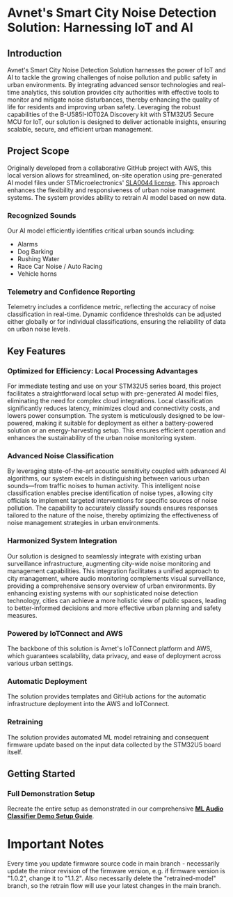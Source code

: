 # Avnet's Smart City Noise Detection Solution: Harnessing IoT and AI

## Introduction

Avnet's Smart City Noise Detection Solution harnesses the power of IoT and AI to tackle the growing challenges of noise pollution and public safety in urban environments. By integrating advanced sensor technologies and real-time analytics, this solution provides city authorities with effective tools to monitor and mitigate noise disturbances, thereby enhancing the quality of life for residents and improving urban safety. Leveraging the robust capabilities of the B-U585I-IOT02A Discovery kit with STM32U5 Secure MCU for IoT, our solution is designed to deliver actionable insights, ensuring scalable, secure, and efficient urban management.

## Project Scope

Originally developed from a collaborative GitHub project with AWS, this local version allows for streamlined, on-site operation using pre-generated AI model files under STMicroelectronics' [SLA0044 license](https://www.st.com/resource/en/license/SLA0044_SE-MW.pdf). This approach enhances the flexibility and responsiveness of urban noise management systems. The system provides ability to retrain AI model based on new data.

### Recognized Sounds

Our AI model efficiently identifies critical urban sounds including:

- Alarms
- Dog Barking
- Rushing Water
- Race Car Noise / Auto Racing
- Vehicle horns

### Telemetry and Confidence Reporting

Telemetry includes a confidence metric, reflecting the accuracy of noise classification in real-time. Dynamic confidence thresholds can be adjusted either globally or for individual classifications, ensuring the reliability of data on urban noise levels.

## Key Features

### Optimized for Efficiency: Local Processing Advantages

For immediate testing and use on your STM32U5 series board, this project facilitates a straightforward local setup with pre-generated AI model files, eliminating the need for complex cloud integrations. Local classification significantly reduces latency, minimizes cloud and connectivity costs, and lowers power consumption. The system is meticulously designed to be low-powered, making it suitable for deployment as either a battery-powered solution or an energy-harvesting setup. This ensures efficient operation and enhances the sustainability of the urban noise monitoring system.

### Advanced Noise Classification

By leveraging state-of-the-art acoustic sensitivity coupled with advanced AI algorithms, our system excels in distinguishing between various urban sounds—from traffic noises to human activity. This intelligent noise classification enables precise identification of noise types, allowing city officials to implement targeted interventions for specific sources of noise pollution. The capability to accurately classify sounds ensures responses tailored to the nature of the noise, thereby optimizing the effectiveness of noise management strategies in urban environments.

### Harmonized System Integration

Our solution is designed to seamlessly integrate with existing urban surveillance infrastructure, augmenting city-wide noise monitoring and management capabilities. This integration facilitates a unified approach to city management, where audio monitoring complements visual surveillance, providing a comprehensive sensory overview of urban environments. By enhancing existing systems with our sophisticated noise detection technology, cities can achieve a more holistic view of public spaces, leading to better-informed decisions and more effective urban planning and safety measures.

### Powered by IoTConnect and AWS

The backbone of this solution is Avnet's IoTConnect platform and AWS, which guarantees scalability, data privacy, and ease of deployment across various urban settings.

### Automatic Deployment

The solution provides templates and GitHub actions for the automatic infrastructure deployment into the AWS and IoTConnect.

### Retraining

The solution provides automated ML model retraining and consequent firmware update based on the input data collected by the STM32U5 board itself.

## Getting Started

### Full Demonstration Setup

Recreate the entire setup as demonstrated in our comprehensive **[ML Audio Classifier Demo Setup Guide](DEMO.md)**.

# Important Notes

Every time you update firmware source code in main branch - necessarily update the minor revision of the firmware version, e.g. if firmware version is "1.0.2", change it to "1.1.2". Also necessarily delete the "retrained-model" branch, so the retrain flow will use your latest changes in the main branch.